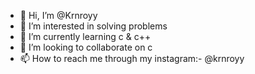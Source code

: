 - 👋 Hi, I’m @Krnroyy
- 👀 I’m interested in solving problems
- 🌱 I’m currently learning c & c++
- 💞️ I’m looking to collaborate on c
- 📫 How to reach me through my instagram:- @krnroyy

<!---
Krnroyy/Krnroyy is a ✨ special ✨ repository because its `README.md` (this file) appears on your GitHub profile.
You can click the Preview link to take a look at your changes.
--->
